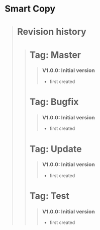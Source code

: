 Smart Copy
============

># Revision history
>># Tag: Master
>>>### V1.0.0: Initial version
>>> * first created
>># Tag: Bugfix
>>>### V1.0.0: Initial version
>>> * first created
>># Tag: Update
>>>### V1.0.0: Initial version
>>> * first created
>># Tag: Test
>>>### V1.0.0: Initial version
>>> * first created